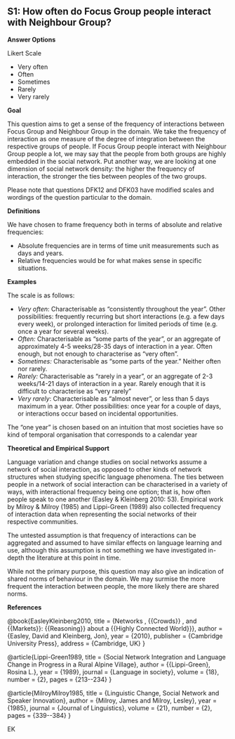
## S1: How often do Focus Group people interact with Neighbour Group?

**Answer Options**

Likert Scale

- Very often
- Often
- Sometimes
- Rarely
- Very rarely

**Goal**

This question aims to get a sense of the frequency of interactions between Focus Group and Neighbour Group in the domain. We take the frequency of interaction as one measure of the degree of integration between the respective groups of people. If Focus Group people interact with Neighbour Group people a lot, we may say that the people from both groups are highly embedded in the social network. Put another way, we are looking at one dimension of social network density: the higher the frequency of interaction, the stronger the ties between peoples of the two groups.



Please note that questions DFK12 and DFK03 have modified scales and wordings of the question particular to the domain.



**Definitions**

We have chosen to frame frequency both in terms of absolute and relative frequencies:

- Absolute frequencies are in terms of time unit measurements such as days and years.
- Relative frequencies would be for what makes sense in specific situations.

**Examples**

The scale is as follows:

- *Very often*: Characterisable as “consistently throughout the year”. Other possibilities: frequently recurring but short interactions (e.g. a few days every week), or prolonged interaction for limited periods of time (e.g. once a year for several weeks).
- *Often:* Characterisable as “some parts of the year”, or an aggregate of approximately 4-5 weeks/28-35 days of interaction in a year. Often enough, but not enough to characterise as “very often”.
- *Sometimes:* Characterisable as “some parts of the year.” Neither often nor rarely.
- *Rarely:* Characterisable as “rarely in a year”, or an aggregate of 2-3 weeks/14-21 days of interaction in a year. Rarely enough that it is difficult to characterise as “very rarely”
- *Very rarely*: Characterisable as “almost never”, or less than 5 days maximum in a year. Other possibilities: once year for a couple of days, or interactions occur based on incidental opportunities.

The “one year” is chosen based on an intuition that most societies have so kind of temporal organisation that corresponds to a calendar year

**Theoretical and Empirical Support**

Language variation and change studies on social networks assume a network of social interaction, as opposed to other kinds of network structures when studying specific language phenomena. The ties between people in a network of social interaction can be characterised in a variety of ways, with interactional frequency being one option; that is, how often people speak to one another (Easley & Kleinberg 2010: 53). Empirical work by Milroy & Milroy (1985) and Lippi-Green (1989) also collected frequency of interaction data when representing the social networks of their respective communities.


The untested assumption is that frequency of interactions can be aggregated and assumed to have similar effects on language learning and use, although this assumption is not something we have investigated in-depth the literature at this point in time.


While not the primary purpose, this question may also give an indication of shared norms of behaviour in the domain. We may surmise the more frequent the interaction between people, the more likely there are shared norms. 

**References**

@book{EasleyKleinberg2010,
  title = {Networks , {{Crowds}} , and {{Markets}}: {{Reasoning}} about a {{Highly Connected World}}},
  author = {Easley, David and Kleinberg, Jon},
  year = {2010},
  publisher = {Cambridge University Press},
  address = {Cambridge, UK}
}

@article{Lippi-Green1989,
  title = {Social Network Integration and Language Change in Progress in a Rural Alpine Village},
  author = {{Lippi-Green}, Rosina L.},
  year = {1989},
  journal = {Language in society},
  volume = {18},
  number = {2},
  pages = {213--234}
}

@article{MilroyMilroy1985,
  title = {Linguistic Change, Social Network and Speaker Innovation},
  author = {Milroy, James and Milroy, Lesley},
  year = {1985},
  journal = {Journal of Linguistics},
  volume = {21},
  number = {2},
  pages = {339--384}
}


EK
